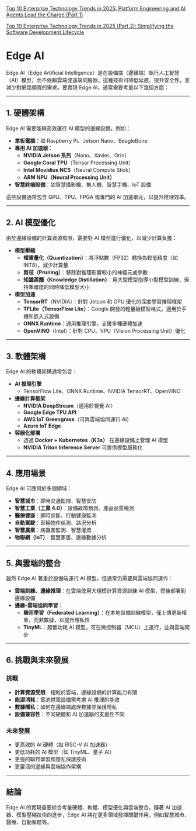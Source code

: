 
[Top 10 Enterprise Technology Trends in 2025: Platform Engineering and AI Agents Lead the Charge (Part 1)](https://faun.pub/top-10-enterprise-technology-trends-in-2025-platform-engineering-and-ai-agents-lead-the-charge-1ff2a0f3bc11)

[Top 10 Enterprise Technology Trends in 2025 (Part 2): Simplifying the Software Development Lifecycle](https://faun.pub/top-10-enterprise-technology-trends-in-2025-part-2-simplifying-the-software-development-48e8b58db323)

# Edge AI
Edge AI（Edge Artificial Intelligence）是在設備端（邊緣端）執行人工智慧（AI）模型，而不依賴雲端或遠端伺服器。這種技術可降低延遲、提升安全性，並減少對網路頻寬的需求。要實現 Edge AI，通常需要考量以下幾個方面：

---

## 1. **硬體架構**
Edge AI 需要能夠高效運行 AI 模型的邊緣設備，例如：
- **單板電腦**：如 Raspberry Pi、Jetson Nano、BeagleBone
- **專用 AI 加速器**：
  - **NVIDIA Jetson 系列**（Nano、Xavier、Orin）
  - **Google Coral TPU**（Tensor Processing Unit）
  - **Intel Movidius NCS**（Neural Compute Stick）
  - **ARM NPU（Neural Processing Unit）**
- **智慧終端設備**：如智慧攝影機、無人機、智慧手機、IoT 設備

這些設備通常包含 GPU、TPU、FPGA 或專門的 AI 加速單元，以提升推理效率。

---

## 2. **AI 模型優化**
由於邊緣設備的計算資源有限，需要對 AI 模型進行優化，以減少計算負擔：
- **模型壓縮**
  - **權重量化（Quantization）**：將浮點數（FP32）轉換為較低精度（如 INT8），減少計算量
  - **剪枝（Pruning）**：移除對推理影響較小的神經元或參數
  - **知識蒸餾（Knowledge Distillation）**：用大型模型指導小型模型訓練，保持準確度的同時降低模型大小
- **模型加速**
  - **TensorRT**（NVIDIA）：針對 Jetson 和 GPU 優化的深度學習推理框架
  - **TFLite（TensorFlow Lite）**：Google 開發的輕量級模型格式，適用於手機和嵌入式設備
  - **ONNX Runtime**：通用推理引擎，支援多種硬體加速
  - **OpenVINO**（Intel）：針對 CPU、VPU（Vision Processing Unit）優化

---

## 3. **軟體架構**
Edge AI 的軟體架構通常包含：
- **AI 推理引擎**
  - TensorFlow Lite、ONNX Runtime、NVIDIA TensorRT、OpenVINO
- **邊緣計算框架**
  - **NVIDIA DeepStream**（適用於視覺 AI）
  - **Google Edge TPU API**
  - **AWS IoT Greengrass**（可與雲端協同運行 AI）
  - **Azure IoT Edge**
- **容器化部署**
  - 透過 **Docker + Kubernetes（K3s）** 在邊緣設備上管理 AI 模型
  - **NVIDIA Triton Inference Server** 可提供模型服務化

---

## 4. **應用場景**
Edge AI 可應用於多個領域：
- **智慧城市**：即時交通監控、智慧安防
- **智慧工業（工業 4.0）**：設備故障預測、產品品質檢測
- **醫療健康**：即時診斷、行動健康監測
- **自動駕駛**：車輛物件偵測、路況分析
- **智慧農業**：病蟲害監測、智慧灌溉
- **物聯網（IoT）**：智慧家居、邊緣數據分析

---

## 5. **與雲端的整合**
雖然 Edge AI 著重於設備端運行 AI 模型，但通常仍需要與雲端協同運作：
- **雲端訓練、邊緣推理**：在雲端使用大規模計算資源訓練 AI 模型，然後部署到邊緣設備
- **邊緣-雲端協同學習**：
  - **聯邦學習（Federated Learning）**：在本地設備訓練模型，僅上傳更新權重，而非數據，以提升隱私性
  - **TinyML**：超低功耗 AI 模型，可在微控制器（MCU）上運行，並與雲端同步

---

## 6. **挑戰與未來發展**
### **挑戰**
- **計算資源受限**：相較於雲端，邊緣設備的計算能力有限
- **能源消耗**：電池供電設備需考慮 AI 推理的能效
- **數據隱私**：如何在邊緣端處理數據並保護隱私
- **設備兼容性**：不同硬體和 AI 加速器的支援性不同

### **未來發展**
- 更高效的 AI 硬體（如 RISC-V AI 加速器）
- 更低功耗的 AI 模型（如 TinyML、量子 AI）
- 更強的聯邦學習和隱私保護技術
- 更靈活的邊緣與雲端協作架構

---

## **結論**
Edge AI 的實現需要綜合考量硬體、軟體、模型優化與雲端整合。隨著 AI 加速器、模型壓縮技術的進步，Edge AI 將在更多領域發揮關鍵作用，例如智慧城市、醫療、自動駕駛等。
